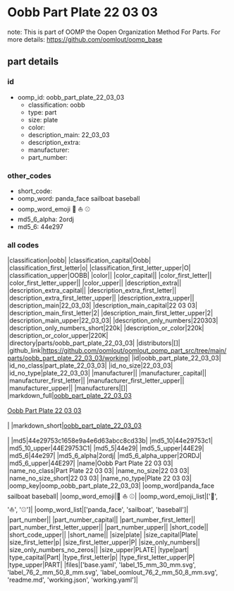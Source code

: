 # Oobb Part Plate 22 03 03  

note: This is part of OOMP the Oopen Organization Method For Parts. For more details: https://github.com/oomlout/oomp_base

##  part details





### id
* oomp_id: oobb_part_plate_22_03_03
  * classification: oobb
  * type: part
  * size: plate
  * color: 
  * description_main: 22_03_03
  * description_extra: 
  * manufacturer: 
  * part_number: 

### other_codes
* short_code: 
* oomp_word: panda_face sailboat baseball
* oomp_word_emoji :panda_face: :sailboat: :baseball:
* md5_6_alpha: 2ordj
* md5_6: 44e297

### all codes 
|classification|oobb|
|classification_capital|Oobb|
|classification_first_letter|o|
|classification_first_letter_upper|O|
|classification_upper|OOBB|
|color||
|color_capital||
|color_first_letter||
|color_first_letter_upper||
|color_upper||
|description_extra||
|description_extra_capital||
|description_extra_first_letter||
|description_extra_first_letter_upper||
|description_extra_upper||
|description_main|22_03_03|
|description_main_capital|22 03 03|
|description_main_first_letter|2|
|description_main_first_letter_upper|2|
|description_main_upper|22_03_03|
|description_only_numbers|220303|
|description_only_numbers_short|220k|
|description_or_color|220k|
|description_or_color_upper|220K|
|directory|parts/oobb_part_plate_22_03_03|
|distributors|[]|
|github_link|https://github.com/oomlout/oomlout_oomp_part_src/tree/main/parts/oobb_part_plate_22_03_03/working|
|id|oobb_part_plate_22_03_03|
|id_no_class|part_plate_22_03_03|
|id_no_size|22_03_03|
|id_no_type|plate_22_03_03|
|manufacturer||
|manufacturer_capital||
|manufacturer_first_letter||
|manufacturer_first_letter_upper||
|manufacturer_upper||
|manufacturers|[]|
|markdown_full|[oobb_part_plate_22_03_03](https://github.com/oomlout/oomlout_oomp_part_src/tree/main/parts/oobb_part_plate_22_03_03/working)<br>[](https://github.com/oomlout/oomlout_oomp_part_src/tree/main/parts/oobb_part_plate_22_03_03/working)<br>[Oobb Part Plate 22 03 03](https://github.com/oomlout/oomlout_oomp_part_src/tree/main/parts/oobb_part_plate_22_03_03/working)<br><br>|
|markdown_short|[oobb_part_plate_22_03_03](https://github.com/oomlout/oomlout_oomp_part_src/tree/main/parts/oobb_part_plate_22_03_03/working)<br><br>|
|md5|44e29753c1658e9a4e6d63abcc8cd33b|
|md5_10|44e29753c1|
|md5_10_upper|44E29753C1|
|md5_5|44e29|
|md5_5_upper|44E29|
|md5_6|44e297|
|md5_6_alpha|2ordj|
|md5_6_alpha_upper|2ORDJ|
|md5_6_upper|44E297|
|name|Oobb Part Plate 22 03 03|
|name_no_class|Part Plate 22 03 03|
|name_no_size|22 03 03|
|name_no_size_short|22 03 03|
|name_no_type|Plate 22 03 03|
|oomp_key|oomp_oobb_part_plate_22_03_03|
|oomp_word|panda_face sailboat baseball|
|oomp_word_emoji|:panda_face: :sailboat: :baseball:|
|oomp_word_emoji_list|[':panda_face:', ':sailboat:', ':baseball:']|
|oomp_word_list|['panda_face', 'sailboat', 'baseball']|
|part_number||
|part_number_capital||
|part_number_first_letter||
|part_number_first_letter_upper||
|part_number_upper||
|short_code||
|short_code_upper||
|short_name||
|size|plate|
|size_capital|Plate|
|size_first_letter|p|
|size_first_letter_upper|P|
|size_only_numbers||
|size_only_numbers_no_zeros||
|size_upper|PLATE|
|type|part|
|type_capital|Part|
|type_first_letter|p|
|type_first_letter_upper|P|
|type_upper|PART|
|files|['base.yaml', 'label_15_mm_30_mm.svg', 'label_76_2_mm_50_8_mm.svg', 'label_oomlout_76_2_mm_50_8_mm.svg', 'readme.md', 'working.json', 'working.yaml']|
